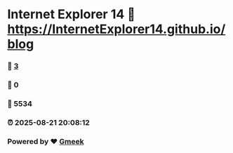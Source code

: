 # Internet Explorer 14 :link: https://InternetExplorer14.github.io/blog 
### :page_facing_up: [3](https://InternetExplorer14.github.io/blog/tag.html) 
### :speech_balloon: 0 
### :hibiscus: 5534 
### :alarm_clock: 2025-08-21 20:08:12 
### Powered by :heart: [Gmeek](https://github.com/Meekdai/Gmeek)
